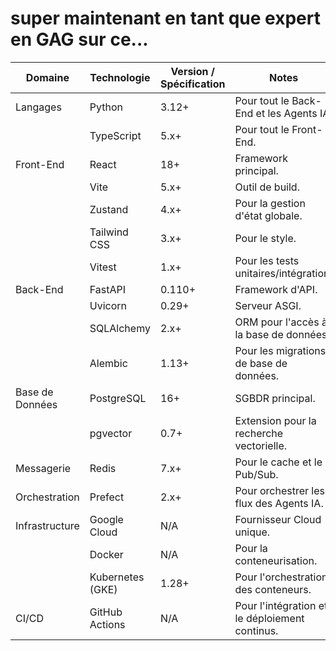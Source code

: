 # super maintenant en tant que expert en GAG sur ce...

| Domaine | Technologie | Version / Spécification | Notes |
| --- | --- | --- | --- |
| Langages | Python | 3.12+ | Pour tout le Back-End et les Agents IA. |
|  | TypeScript | 5.x+ | Pour tout le Front-End. |
| Front-End | React | 18+ | Framework principal. |
|  | Vite | 5.x+ | Outil de build. |
|  | Zustand | 4.x+ | Pour la gestion d'état globale. |
|  | Tailwind CSS | 3.x+ | Pour le style. |
|  | Vitest | 1.x+ | Pour les tests unitaires/intégration. |
| Back-End | FastAPI | 0.110+ | Framework d'API. |
|  | Uvicorn | 0.29+ | Serveur ASGI. |
|  | SQLAlchemy | 2.x+ | ORM pour l'accès à la base de données. |
|  | Alembic | 1.13+ | Pour les migrations de base de données. |
| Base de Données | PostgreSQL | 16+ | SGBDR principal. |
|  | pgvector | 0.7+ | Extension pour la recherche vectorielle. |
| Messagerie | Redis | 7.x+ | Pour le cache et le Pub/Sub. |
| Orchestration | Prefect | 2.x+ | Pour orchestrer les flux des Agents IA. |
| Infrastructure | Google Cloud | N/A | Fournisseur Cloud unique. |
|  | Docker | N/A | Pour la conteneurisation. |
|  | Kubernetes (GKE) | 1.28+ | Pour l'orchestration des conteneurs. |
| CI/CD | GitHub Actions | N/A | Pour l'intégration et le déploiement continus. |

